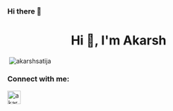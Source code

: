 ### Hi there 👋


<h1 align="center">Hi 👋, I'm Akarsh</h1>

<p>&nbsp;<img align="center" src="https://github-readme-stats.vercel.app/api?username=akarshsatija&show_icons=true&locale=en" alt="akarshsatija" /></p>

<h3 align="left">Connect with me:</h3>
<p align="left">
<a href="https://linkedin.com/in/akarshsatija" target="_blank"><img align="center" src="https://cdn.jsdelivr.net/npm/simple-icons@3.0.1/icons/linkedin.svg" alt="akarshsatija" height="30" width="30" /></a>
</p>


<!--
<p><img align="left" src="https://github-readme-stats.vercel.app/api/top-langs?username=akarshsatija&show_icons=true&locale=en&layout=compact" alt="akarshsatija" /></p>




**AkarshSatija/akarshsatija** is a ✨ _special_ ✨ repository because its `README.md` (this file) appears on your GitHub profile.

Here are some ideas to get you started:

- 🔭 I’m currently working on ...
- 🌱 I’m currently learning ...
- 👯 I’m looking to collaborate on ...
- 🤔 I’m looking for help with ...
- 💬 Ask me about ...
- 📫 How to reach me: ...
- 😄 Pronouns: ...
- ⚡ Fun fact: ...
-->
